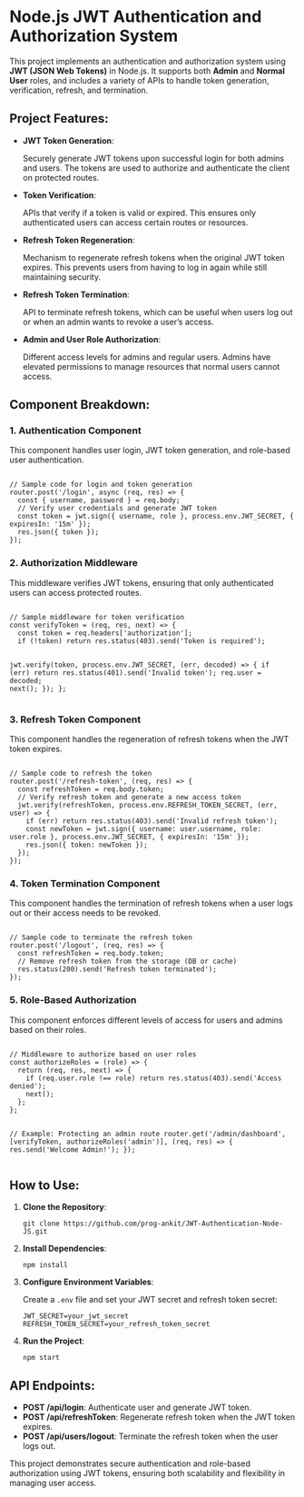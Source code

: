 <h1>Node.js JWT Authentication and Authorization System</h1>

<p>This project implements an authentication and authorization system using <strong>JWT (JSON Web Tokens)</strong> in Node.js. It supports both <strong>Admin</strong> and <strong>Normal User</strong> roles, and includes a variety of APIs to handle token generation, verification, refresh, and termination.</p>

<h2>Project Features:</h2>
<ul>
  <li><strong>JWT Token Generation</strong>: 
    <p>Securely generate JWT tokens upon successful login for both admins and users. The tokens are used to authorize and authenticate the client on protected routes.</p>
  </li>

  <li><strong>Token Verification</strong>: 
    <p>APIs that verify if a token is valid or expired. This ensures only authenticated users can access certain routes or resources.</p>
  </li>

  <li><strong>Refresh Token Regeneration</strong>: 
    <p>Mechanism to regenerate refresh tokens when the original JWT token expires. This prevents users from having to log in again while still maintaining security.</p>
  </li>

  <li><strong>Refresh Token Termination</strong>: 
    <p>API to terminate refresh tokens, which can be useful when users log out or when an admin wants to revoke a user’s access.</p>
  </li>

  <li><strong>Admin and User Role Authorization</strong>: 
    <p>Different access levels for admins and regular users. Admins have elevated permissions to manage resources that normal users cannot access.</p>
  </li>
</ul>

<h2>Component Breakdown:</h2>

<h3>1. <strong>Authentication Component</strong></h3>
<p>This component handles user login, JWT token generation, and role-based user authentication.</p>
<pre><code>
// Sample code for login and token generation
router.post('/login', async (req, res) => {
  const { username, password } = req.body;
  // Verify user credentials and generate JWT token
  const token = jwt.sign({ username, role }, process.env.JWT_SECRET, { expiresIn: '15m' });
  res.json({ token });
});
</code></pre>

<h3>2. <strong>Authorization Middleware</strong></h3>
<p>This middleware verifies JWT tokens, ensuring that only authenticated users can access protected routes.</p>
<pre><code>
// Sample middleware for token verification
const verifyToken = (req, res, next) => {
  const token = req.headers['authorization'];
  if (!token) return res.status(403).send('Token is required');
  
  jwt.verify(token, process.env.JWT_SECRET, (err, decoded) => {
    if (err) return res.status(401).send('Invalid token');
    req.user = decoded;
    next();
  });
};
</code></pre>

<h3>3. <strong>Refresh Token Component</strong></h3>
<p>This component handles the regeneration of refresh tokens when the JWT token expires.</p>
<pre><code>
// Sample code to refresh the token
router.post('/refresh-token', (req, res) => {
  const refreshToken = req.body.token;
  // Verify refresh token and generate a new access token
  jwt.verify(refreshToken, process.env.REFRESH_TOKEN_SECRET, (err, user) => {
    if (err) return res.status(403).send('Invalid refresh token');
    const newToken = jwt.sign({ username: user.username, role: user.role }, process.env.JWT_SECRET, { expiresIn: '15m' });
    res.json({ token: newToken });
  });
});
</code></pre>

<h3>4. <strong>Token Termination Component</strong></h3>
<p>This component handles the termination of refresh tokens when a user logs out or their access needs to be revoked.</p>
<pre><code>
// Sample code to terminate the refresh token
router.post('/logout', (req, res) => {
  const refreshToken = req.body.token;
  // Remove refresh token from the storage (DB or cache)
  res.status(200).send('Refresh token terminated');
});
</code></pre>

<h3>5. <strong>Role-Based Authorization</strong></h3>
<p>This component enforces different levels of access for users and admins based on their roles.</p>
<pre><code>
// Middleware to authorize based on user roles
const authorizeRoles = (role) => {
  return (req, res, next) => {
    if (req.user.role !== role) return res.status(403).send('Access denied');
    next();
  };
};

// Example: Protecting an admin route
router.get('/admin/dashboard', [verifyToken, authorizeRoles('admin')], (req, res) => {
  res.send('Welcome Admin!');
});
</code></pre>

<h2>How to Use:</h2>

<ol>
  <li><strong>Clone the Repository</strong>:
    <pre><code>git clone https://github.com/prog-ankit/JWT-Authentication-Node-JS.git</code></pre>
  </li>

  <li><strong>Install Dependencies</strong>:
    <pre><code>npm install</code></pre>
  </li>

  <li><strong>Configure Environment Variables</strong>:  
    <p>Create a <code>.env</code> file and set your JWT secret and refresh token secret:</p>
    <pre><code>JWT_SECRET=your_jwt_secret
REFRESH_TOKEN_SECRET=your_refresh_token_secret</code></pre>
  </li>

  <li><strong>Run the Project</strong>:
    <pre><code>npm start</code></pre>
  </li>
</ol>

<h2>API Endpoints:</h2>

<ul>
  <li><strong>POST /api/login</strong>: Authenticate user and generate JWT token.</li>
  <li><strong>POST /api/refreshToken</strong>: Regenerate refresh token when the JWT token expires.</li>
  <li><strong>POST /api/users/logout</strong>: Terminate the refresh token when the user logs out.</li>
</ul>

<p>This project demonstrates secure authentication and role-based authorization using JWT tokens, ensuring both scalability and flexibility in managing user access.</p>
